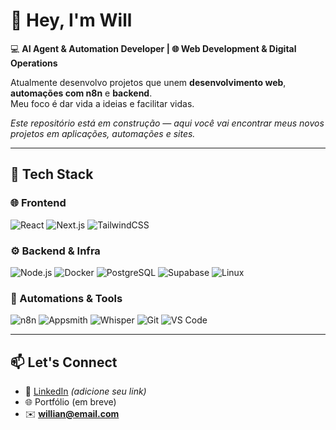 # 👋 Hey, I'm Will  

💻 **AI Agent & Automation Developer | 🌐 Web Development & Digital Operations**  

Atualmente desenvolvo projetos que unem **desenvolvimento web**, **automações com n8n** e **backend**.  
Meu foco é dar vida a ideias e facilitar vidas.  

*Este repositório está em construção — aqui você vai encontrar meus novos projetos em aplicações, automações e sites.*  

---

## 🚀 Tech Stack  

### 🌐 Frontend  
![React](https://img.shields.io/badge/React-20232A?style=for-the-badge&logo=react&logoColor=61DAFB) ![Next.js](https://img.shields.io/badge/Next.js-000000?style=for-the-badge&logo=nextdotjs&logoColor=white) ![TailwindCSS](https://img.shields.io/badge/TailwindCSS-38B2AC?style=for-the-badge&logo=tailwind-css&logoColor=white)  

### ⚙️ Backend & Infra  
![Node.js](https://img.shields.io/badge/Node.js-43853D?style=for-the-badge&logo=node.js&logoColor=white) ![Docker](https://img.shields.io/badge/Docker-2496ED?style=for-the-badge&logo=docker&logoColor=white) ![PostgreSQL](https://img.shields.io/badge/PostgreSQL-316192?style=for-the-badge&logo=postgresql&logoColor=white) ![Supabase](https://img.shields.io/badge/Supabase-3ECF8E?style=for-the-badge&logo=supabase&logoColor=white) ![Linux](https://img.shields.io/badge/Linux-FCC624?style=for-the-badge&logo=linux&logoColor=black)  

### 🤖 Automations & Tools  
![n8n](https://img.shields.io/badge/n8n-EA4B8B?style=for-the-badge&logo=n8n&logoColor=white) ![Appsmith](https://img.shields.io/badge/Appsmith-000000?style=for-the-badge&logo=appsmith&logoColor=white) ![Whisper](https://img.shields.io/badge/Whisper.cpp-000000?style=for-the-badge&logo=openai&logoColor=white) ![Git](https://img.shields.io/badge/Git-F05032?style=for-the-badge&logo=git&logoColor=white) ![VS Code](https://img.shields.io/badge/VS%20Code-0078d7?style=for-the-badge&logo=visual-studio-code&logoColor=white)  

---

## 📫 Let's Connect
- 💼 [LinkedIn](https://linkedin.com/in/) *(adicione seu link)*  
- 🌐 Portfólio (em breve)  
- ✉️ **willian@email.com**
